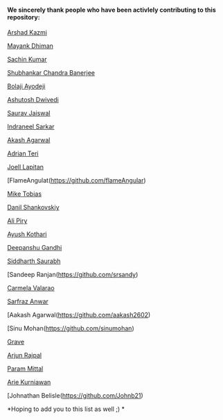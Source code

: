 #### We sincerely thank people who have been activlely contributing to this repository:
[Arshad Kazmi](https://github.com/arshadkazmi42)

[Mayank Dhiman](https://github.com/mynkdhmn)

[Sachin Kumar](https://github.com/rogers9798)

[Shubhankar Chandra Banerjee](https://github.com/shubhankarb180)

[Bolaji Ayodeji](https://github.com/bolajiayodeji)

[Ashutosh Dwivedi](https://github.com/shubhankarb180)

[Saurav Jaiswal](https://github.com/sauravjaiswalsj)

[Indraneel Sarkar](https://github.com/sark01)

[Akash Agarwal](https://github.com/agarwal-akash) 

[Adrian Teri](https://github.com/Adrianteri)

[Joell Lapitan](https://github.com/jlapitan)

[FlameAngulat(https://github.com/flameAngular)

[Mike Tobias](https://github.com/mct-dev)

[Danil Shankovskiy](https://github.com/BeAsYit)

[Ali Piry](https://github.com/yripila)

[Ayush Kothari](https://github.com/aayushkothari11)

[Deepanshu Gandhi](https://github.com/nine-tails9)

[Siddharth Saurabh](https://github.com/siddhartthecoder)

[Sandeep Ranjan(https://github.com/srsandy)

[Carmela Valarao](https://github.com/ccarmivalarao)

[Sarfraz Anwar](https://github.com/msarfrazanwar)

[Aakash Agarwal(https://github.com/aakash2602)

[Sinu Mohan(https://github.com/sinumohan)

[Grave](https://github.com/samuelgrave)

[Arjun Rajpal](https://github.com/arjunrajpal)

[Param Mittal](https://github.com/parammittal16)

[Arie Kurniawan](https://github.com/arkwrn)

[Johnathan Belisle(https://github.com/Johnb21)

*Hoping to add you to this list as well ;) *
